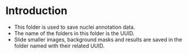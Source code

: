 # Introduction
* This folder is used to save nuclei annotation data.
* The name of the folders in this folder is the UUID.
* Slide smaller images, background masks and results are saved in the folder named with their related UUID.